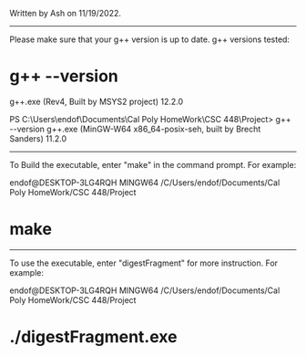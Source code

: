 Written by Ash on 11/19/2022. 

_______________________________________________________
Please make sure that your g++ version is up to date.
g++ versions tested:

# g++ --version
g++.exe (Rev4, Built by MSYS2 project) 12.2.0

PS C:\Users\endof\Documents\Cal Poly HomeWork\CSC 448\Project> g++ --version
g++.exe (MinGW-W64 x86_64-posix-seh, built by Brecht Sanders) 11.2.0

_______________________________________________________
To Build the executable, enter "make" in the command prompt. 
For example:

endof@DESKTOP-3LG4RQH MINGW64 /C/Users/endof/Documents/Cal Poly HomeWork/CSC 448/Project
# make


_______________________________________________________
To use the executable, enter "digestFragment" for more instruction. For example:

endof@DESKTOP-3LG4RQH MINGW64 /C/Users/endof/Documents/Cal Poly HomeWork/CSC 448/Project
# ./digestFragment.exe



